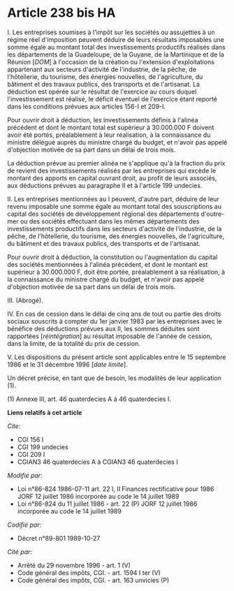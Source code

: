 # Article 238 bis HA

I. Les entreprises soumises à l'impôt sur les sociétés ou assujetties à un régime réel d'imposition peuvent déduire de leurs
résultats imposables une somme égale au montant total des investissements productifs réalisés dans les départements de la
Guadeloupe, de la Guyane, de la Martinique et de la Réunion [*DOM*] à l'occasion de la création ou l'extension
d'exploitations appartenant aux secteurs d'activité de l'industrie, de la pêche, de l'hôtellerie, du tourisme, des énergies
nouvelles, de l'agriculture, du bâtiment et des travaux publics, des transports et de l'artisanat. La déduction est opérée
sur le résultat de l'exercice au cours duquel l'investissement est réalisé, le déficit éventuel de l'exercice étant reporté
dans les conditions prévues aux articles 156-I et 209-I.

Pour ouvrir droit à déduction, les investissements définis à l'alinéa précédent et dont le montant total est supérieur à
30.000.000 F doivent avoir été portés, préalablement à leur réalisation, à la connaissance du ministre délégué auprès du
ministre chargé du budget, et n'avoir pas appelé d'objection motivée de sa part dans un délai de trois mois.

La déduction prévue au premier alinéa ne s'applique qu'à la fraction du prix de revient des investissements réalisés par les
entreprises qui excède le montant des apports en capital ouvrant droit, au profit de leurs associés, aux déductions prévues
au paragraphe II et à l'article 199 undecies.

II. Les entreprises mentionnées au I peuvent, d'autre part, déduire de leur revenu imposable une somme égale au montant total
des souscriptions au capital des sociétés de développement régional des départements d'outre-mer ou des sociétés effectuant
dans les mêmes départements des investissements productifs dans les secteurs d'activité de l'industrie, de la pêche, de
l'hôtellerie, du tourisme, des énergies nouvelles, de l'agriculture, du bâtiment et des travaux publics, des transports et de
l'artisanat.

Pour ouvrir droit à déduction, la constitution ou l'augmentation du capital des sociétés mentionnées à l'alinéa précédent, et
dont le montant est supérieur à 30.000.000 F, doit être portée, préalablement à sa réalisation, à la connaissance du ministre
chargé du budget, et n'avoir pas appelé d'objection motivée de sa part dans un délai de trois mois.

III. (Abrogé).

IV. En cas de cession dans le délai de cinq ans de tout ou partie des droits sociaux souscrits à compter du 1er janvier 1983
par les entreprises avec le bénéfice des déductions prévues aux II, les sommes déduites sont rapportées [*réintégration*] au
résultat imposable de l'année de cession, dans la limite, de la totalité du prix de cession.

V. Les dispositions du présent article sont applicables entre le 15 septembre 1986 et le 31 décembre 1996 [*date limite*].

Un décret précise, en tant que de besoin, les modalités de leur application (1).

(1) Annexe III, art. 46 quaterdecies A à 46 quaterdecies I.

**Liens relatifs à cet article**

_Cite_:

  - CGI 156 I
  - CGI 199 undecies
  - CGI 209 I
  - CGIAN3 46 quaterdecies A à CGIAN3 46 quaterdecies I

_Modifié par_:

  - Loi n°86-824 1986-07-11 art. 22 I, II Finances rectificative pour 1986 JORF 12 juillet 1986 incorporée au code le 14 juillet 1989
  - Loi n°86-824 du 11 juillet 1986 - art. 22 (P) JORF 12 juillet 1986 incorporée au code le 14 juillet 1989

_Codifié par_:

  - Décret n°89-801 1989-10-27

_Cité par_:

  - Arrêté du 29 novembre 1996 - art. 1 (V)
  - Code général des impôts, CGI. - art. 1594 I ter (V)
  - Code général des impôts, CGI. - art. 163 unvicies (P)
